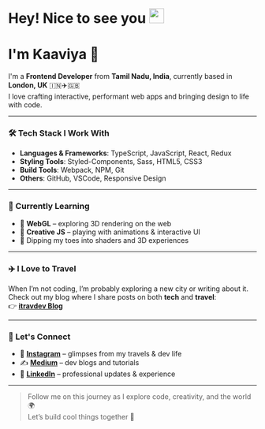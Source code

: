 <h1>Hey! Nice to see you <img src="https://emojis.slackmojis.com/emojis/images/1531849430/4246/blob-sunglasses.gif?1531849430" width="30"/> </h1>

# I'm Kaaviya 👋

I'm a **Frontend Developer** from **Tamil Nadu, India**, currently based in **London, UK** 🇮🇳✈️🇬🇧  
I love crafting interactive, performant web apps and bringing design to life with code.

---

### 🛠️ Tech Stack I Work With
- **Languages & Frameworks**: TypeScript, JavaScript, React, Redux
- **Styling Tools**: Styled-Components, Sass, HTML5, CSS3
- **Build Tools**: Webpack, NPM, Git
- **Others**: GitHub, VSCode, Responsive Design

---

### 🧠 Currently Learning
- 🧪 **WebGL** – exploring 3D rendering on the web  
- 🎨 **Creative JS** – playing with animations & interactive UI  
- 📐 Dipping my toes into shaders and 3D experiences

---

### ✈️ I Love to Travel
When I’m not coding, I’m probably exploring a new city or writing about it.  
Check out my blog where I share posts on both **tech** and **travel**:  
👉 [**itravdev Blog**](https://itravdev.com)

---

### 🔗 Let's Connect

- 📸 [**Instagram**](https://www.instagram.com/itravdev/) – glimpses from my travels & dev life  
- ✍️ [**Medium**](https://medium.com/@kaaviya-n) – dev blogs and tutorials  
- 💼 [**LinkedIn**](https://www.linkedin.com/in/kaaviyanakkeeran/) – professional updates & experience

---

> Follow me on this journey as I explore code, creativity, and the world 🌍  
> Let’s build cool things together 🚀


